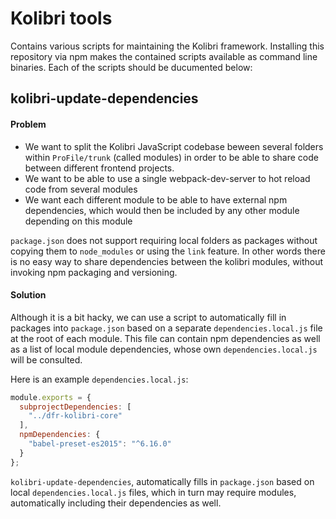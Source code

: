 # Kolibri tools

Contains various scripts for maintaining the Kolibri framework. Installing this repository via npm makes the contained scripts available as command line binaries. Each of the scripts should be ducumented below:

## kolibri-update-dependencies

#### Problem

- We want to split the Kolibri JavaScript codebase beween several folders within `ProFile/trunk` (called modules) in order to be able to share code between different frontend projects.
- We want to be able to use a single webpack-dev-server to hot reload code from several modules
- We want each different module to be able to have external npm dependencies, which would then be included by any other module depending on this module

`package.json` does not support requiring local folders as packages without copying them to `node_modules` or using the `link` feature. In other words there is no easy way to share dependencies between the kolibri modules, without invoking npm packaging and versioning.

#### Solution

Although it is a bit hacky, we can use a script to automatically fill in packages into `package.json` based on a separate `dependencies.local.js` file at the root of each module. This file can contain npm dependencies as well as a list of local module dependencies, whose own `dependencies.local.js` will be consulted.

Here is an example `dependencies.local.js`:

```javascript
module.exports = {
  subprojectDependencies: [
    "../dfr-kolibri-core"
  ],
  npmDependencies: {
    "babel-preset-es2015": "^6.16.0"
  }
};
```

`kolibri-update-dependencies`, automatically fills in `package.json` based on local `dependencies.local.js` files, which in turn may require modules, automatically including their dependencies as well.

